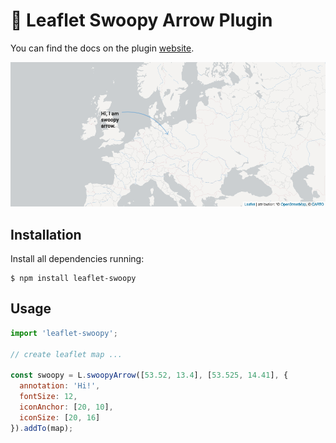 # 🍃 Leaflet Swoopy Arrow Plugin

You can find the docs on the plugin [website](https://wbkd.github.io/leaflet-swoopy/).

![swoopy screenshot](/docs/leaflet-swoopy-screenshot.png?raw=true)


## Installation

Install all dependencies running:

```shell
$ npm install leaflet-swoopy
```

## Usage

```javascript
import 'leaflet-swoopy';

// create leaflet map ...

const swoopy = L.swoopyArrow([53.52, 13.4], [53.525, 14.41], {
  annotation: 'Hi!',
  fontSize: 12,
  iconAnchor: [20, 10],
  iconSize: [20, 16]
}).addTo(map);
```

